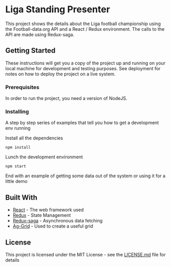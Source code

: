 # Liga Standing Presenter

This project shows the details about the Liga football championship using the Football-data.org API and a React / Redux environment. The calls to the API are made using Redux-saga.

## Getting Started

These instructions will get you a copy of the project up and running on your local machine for development and testing purposes. See deployment for notes on how to deploy the project on a live system.

### Prerequisites

In order to run the project, you need a version of NodeJS.

### Installing

A step by step series of examples that tell you how to get a development env running

Install all the dependencies

```
npm install
```

Lunch the development environment

```
npm start
```

End with an example of getting some data out of the system or using it for a little demo

## Built With

- [React](https://reactjs.org/) - The web framework used
- [Redux](https://redux.js.org/) - State Management
- [Redux-saga](https://github.com/redux-saga/redux-saga) - Asynchronous data fetching
- [Ag-Grid](https://www.ag-grid.com/) - Used to create a useful grid

## License

This project is licensed under the MIT License - see the [LICENSE.md](LICENSE.md) file for details
